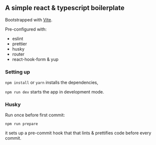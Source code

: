 ## A simple react & typescript boilerplate

Bootstrapped with [Vite](https://vitejs.dev/).

Pre-configured with:

- eslint
- prettier
- husky
- router
- react-hook-form & yup

### Setting up

`npm install` or `yarn` installs the dependencies,

`npm run dev` starts the app in development mode.

### Husky

Run once before first commit:

`npm run prepare` 

it sets up a pre-commit hook that that lints & prettifies code before every commit.
